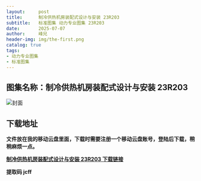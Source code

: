 ```yaml
---
layout:     post
title:      制冷供热机房装配式设计与安装 23R203
subtitle:   标准图集 动力专业图集 23R203
date:       2025-07-07
author:     峰兄
header-img: img/the-first.png
catalog: true
tags:
- 动力专业图集
- 标准图集
---
```

## 图集名称：制冷供热机房装配式设计与安装 23R203
![封面](https://pic1.imgdb.cn/item/6867955158cb8da5c88fcc16.jpg)


## 下载地址 ##
**文件放在我的移动云盘里面，下载时需要注册一个移动云盘账号，登陆后下载，稍稍麻烦一点。**  
  
[**制冷供热机房装配式设计与安装 23R203 下载链接**](https://caiyun.139.com/w/i/2nQQWxZ6djEi2)


**提取码 jcff**

